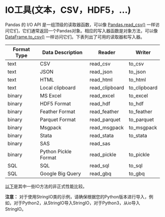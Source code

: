 # IO工具(文本，CSV，HDF5，…)

Pandas 的 I/O API 是一组顶级的读取器函数，可以像 [Pandas.read_csv()](https://Pandas.pydata.org/Pandas-docs/stable/reference/api/Pandas.read_csv.html#Pandas.read_csv) 一样访问它们，它们通常返回一个Pandas对象。相应的写入器函数是对象方法，可以像 [DataFrame.to_csv()](https://Pandas.pydata.org/Pandas-docs/stable/reference/api/Pandas.DataFrame.to_csv.html#Pandas.DataFrame.to_csv) 一样访问它们。下表列出了可用的读取器和写入器。

Format Type | Data Description | Reader | Writer
---|---|---|---
text | CSV | read_csv | to_csv
text | JSON | read_json | to_json
text | HTML | read_html | to_html
text | Local clipboard | read_clipboard | to_clipboard
binary | MS Excel | read_excel | to_excel
binary | HDF5 Format | read_hdf | to_hdf
binary | Feather Format | read_feather | to_feather
binary | Parquet Format | read_parquet | to_parquet
binary | Msgpack | read_msgpack | to_msgpack
binary | Stata | read_stata | to_stata
binary | SAS | read_sas |  
binary | Python Pickle Format | read_pickle | to_pickle
SQL | SQL | read_sql | to_sql
SQL | Google Big Query | read_gbq | to_gbq

[以下](https://Pandas.pydata.org/Pandas-docs/stable/user_guide/io.html#io-perf)是其中一些IO方法的非正式性能比较。

**注意：** 对于使用StringIO类的示例，请确保根据您的Python版本进行导入，例如，对于Python2，从StringIO导入StringIO，对于Python3，从io导入StringIO。